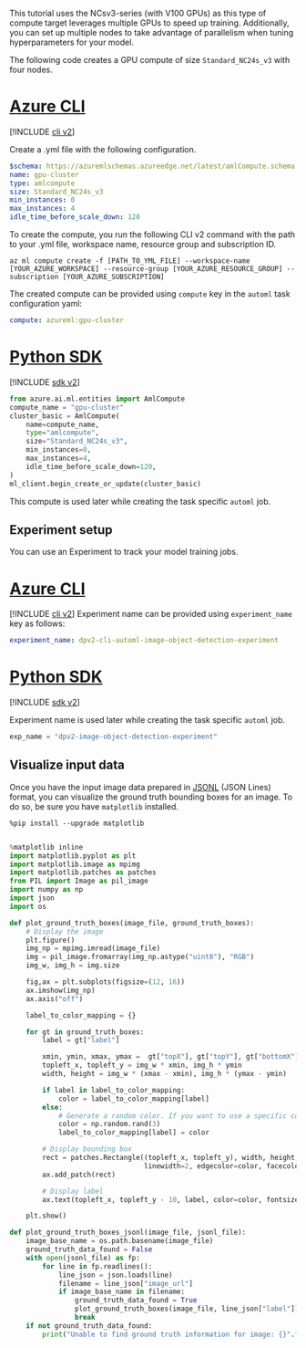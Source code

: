 This tutorial uses the NCsv3-series (with V100 GPUs) as this type of compute target leverages multiple GPUs to speed up training. Additionally, you can set up multiple nodes to take advantage of parallelism when tuning hyperparameters for your model.

The following code creates a GPU compute of size `Standard_NC24s_v3` with four nodes.

# [Azure CLI](#tab/cli)

[!INCLUDE [cli v2](../../includes/machine-learning-cli-v2.md)]

Create a .yml file with the following configuration.

```yml
$schema: https://azuremlschemas.azureedge.net/latest/amlCompute.schema.json 
name: gpu-cluster
type: amlcompute
size: Standard_NC24s_v3
min_instances: 0
max_instances: 4
idle_time_before_scale_down: 120
```

To create the compute, you run the following CLI v2 command with the path to your .yml file, workspace name, resource group and subscription ID.

```azurecli
az ml compute create -f [PATH_TO_YML_FILE] --workspace-name [YOUR_AZURE_WORKSPACE] --resource-group [YOUR_AZURE_RESOURCE_GROUP] --subscription [YOUR_AZURE_SUBSCRIPTION]
```

The created compute can be provided using `compute` key in the `automl` task configuration yaml: 

```yaml
compute: azureml:gpu-cluster
```

# [Python SDK](#tab/python)

 [!INCLUDE [sdk v2](../../includes/machine-learning-sdk-v2.md)]

```python
from azure.ai.ml.entities import AmlCompute
compute_name = "gpu-cluster"
cluster_basic = AmlCompute(
    name=compute_name,
    type="amlcompute",
    size="Standard_NC24s_v3",
    min_instances=0,
    max_instances=4,
    idle_time_before_scale_down=120,
)
ml_client.begin_create_or_update(cluster_basic)
```
This compute is used later while creating the task specific `automl` job.


## Experiment setup

You can use an Experiment to track your model training jobs.

# [Azure CLI](#tab/cli)
[!INCLUDE [cli v2](../../includes/machine-learning-cli-v2.md)]
Experiment name can be provided using `experiment_name` key as follows: 

```yaml
experiment_name: dpv2-cli-automl-image-object-detection-experiment
```

# [Python SDK](#tab/python)
 [!INCLUDE [sdk v2](../../includes/machine-learning-sdk-v2.md)]

Experiment name is used later while creating the task specific `automl` job.
```python
exp_name = "dpv2-image-object-detection-experiment"
```

## Visualize input data

Once you have the input image data prepared in [JSONL](https://jsonlines.org/) (JSON Lines) format, you can visualize the ground truth bounding boxes for an image. To do so, be sure you have `matplotlib` installed.

```
%pip install --upgrade matplotlib
```
```python

%matplotlib inline
import matplotlib.pyplot as plt
import matplotlib.image as mpimg
import matplotlib.patches as patches
from PIL import Image as pil_image
import numpy as np
import json
import os

def plot_ground_truth_boxes(image_file, ground_truth_boxes):
    # Display the image
    plt.figure()
    img_np = mpimg.imread(image_file)
    img = pil_image.fromarray(img_np.astype("uint8"), "RGB")
    img_w, img_h = img.size

    fig,ax = plt.subplots(figsize=(12, 16))
    ax.imshow(img_np)
    ax.axis("off")

    label_to_color_mapping = {}

    for gt in ground_truth_boxes:
        label = gt["label"]

        xmin, ymin, xmax, ymax =  gt["topX"], gt["topY"], gt["bottomX"], gt["bottomY"]
        topleft_x, topleft_y = img_w * xmin, img_h * ymin
        width, height = img_w * (xmax - xmin), img_h * (ymax - ymin)

        if label in label_to_color_mapping:
            color = label_to_color_mapping[label]
        else:
            # Generate a random color. If you want to use a specific color, you can use something like "red".
            color = np.random.rand(3)
            label_to_color_mapping[label] = color

        # Display bounding box
        rect = patches.Rectangle((topleft_x, topleft_y), width, height,
                                 linewidth=2, edgecolor=color, facecolor="none")
        ax.add_patch(rect)

        # Display label
        ax.text(topleft_x, topleft_y - 10, label, color=color, fontsize=20)

    plt.show()

def plot_ground_truth_boxes_jsonl(image_file, jsonl_file):
    image_base_name = os.path.basename(image_file)
    ground_truth_data_found = False
    with open(jsonl_file) as fp:
        for line in fp.readlines():
            line_json = json.loads(line)
            filename = line_json["image_url"]
            if image_base_name in filename:
                ground_truth_data_found = True
                plot_ground_truth_boxes(image_file, line_json["label"])
                break
    if not ground_truth_data_found:
        print("Unable to find ground truth information for image: {}".format(image_file))
```

